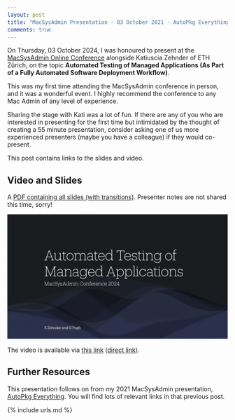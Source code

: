 ```yaml
---
layout: post
title: "MacSysAdmin Presentation - 03 October 2021 - AutoPkg Everything"
comments: true
---
```


On Thursday, 03 October 2024, I was honoured to present at the [MacSysAdmin Online Conference](https://docs.macsysadmin.se/2024/) alongside Katiuscia Zehnder of ETH Zürich, on the topic **Automated Testing of Managed Applications (As Part of a Fully Automated Software Deployment Workflow)**.

This was my first time attending the MacSysAdmin conference in person, and it was a wonderful event. I highly recommend the conference to any Mac Admin of any level of experience. 

Sharing the stage with Kati was a lot of fun. If there are any of you who are interested in presenting for the first time but intimidated by the thought of creating a 55 minute presentation, consider asking one of us more experienced presenters (maybe you have a colleague) if they would co-present.

This post contains links to the slides and video.

## Video and Slides

A [PDF containing all slides (with transitions)](/assets/documents/MacSysAdmin_2024_GPugh_KZehnder.pdf). Presenter notes are not shared this time, sorry!

![Presentation slide 1](/assets/images/MacSysAdmin2024.png)

The video is available via [this link](https://docs.macsysadmin.se/2024/) ([direct link](https://docs.macsysadmin.se/2024/video/Day3Session2.mp4)).

## Further Resources

This presentation follows on from my 2021 MacSysAdmin presentation, [AutoPkg Everything](https://grahamrpugh.com/2021/10/05/macsysadmin-presentation.html). You will find lots of relevant links in that previous post.

{% include urls.md %}
